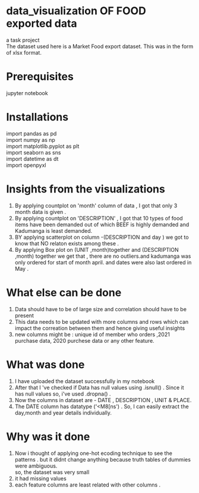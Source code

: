 # data_visualization OF FOOD exported data
a task project <br />
 The dataset used here is a Market Food export dataset. This was in the form of xlsx format.<br />
# Prerequisites
 jupyter notebook 
# Installations
 import pandas as pd <br />
import numpy as np<br />
import matplotlib.pyplot as plt <br />
import seaborn as sns <br />
import datetime as dt<br />
import openpyxl<br />
# Insights from the visualizations 
1. By applying countplot on 'month' column of data , I  got that only 3 month data is given .<br />
2. By applying countplot on 'DESCRIPTION' , I got that 10 types of food items have been demanded out of which BEEF is highly demanded and Kadumanga is least demanded.<br />
3. BY applying scatterplot on column -(DESCRIPTION and day ) we got to know that NO relaton exists among these .<br />
4. By applying Box plot on (UNIT ,month)together and (DESCRIPTION ,month) together we get that , there are no outliers.and kadumanga was only ordered for start of month april. and dates were also last ordered in May .<br />
# What else can be done
1. Data should have to be of large size and correlation should have to be present <br />
2. This data needs to be updated with more columns and rows which can impact the correation between them and hence giving useful insights <br />
3. new columns might be : unique id of member who orders ,2021 purchase data, 2020 purchese data or any other feature.<br />

# What was done 
1. I have uploaded the dataset successfully in my notebook <br />
2. After that I 've checked if Data has null values using .isnull() . Since it has null values so, i've used .dropna() .<br />
3. Now the columns in dataset are - DATE , DESCRIPTION , UNIT & PLACE.<br />
4. The DATE column has datatype ('<M8[ns')  . So, I can easily extract the day,month and year details individually.<br />

# Why  was it done
1. Now i thought of applying one-hot ecoding technique to see the patterns . but it didnt change anything because truth tables of dummies were ambiguous.<br />
so, the dataset was very small<br />
2. it had missing values<br />
3. each feature columns are least related with other columns .<br />

